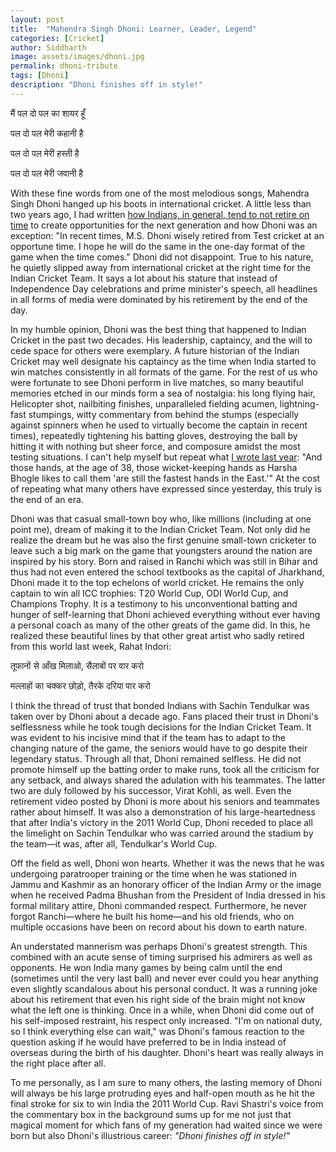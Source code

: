 ```yaml
---
layout: post
title:  "Mahendra Singh Dhoni: Learner, Leader, Legend"
categories: [Cricket]
author: Siddharth
image: assets/images/dhoni.jpg
permalink: dhoni-tribute
tags: [Dhoni]
description: "Dhoni finishes off in style!"
---
```

मैं पल दो पल का शायर हूँ

पल दो पल मेरी कहानी है

पल दो पल मेरी हस्ती है

पल दो पल मेरी जवानी है

With these fine words from one of the most melodious songs, Mahendra Singh Dhoni hanged up his boots in international cricket. A little less than two years ago, I had written <a href="https://ssiddharth.in/to-carry-on-or-pass-the-baton">how Indians, in general, tend to not retire on time</a> to create opportunities for the next generation and how Dhoni was an exception: "In recent times, M.S. Dhoni wisely retired from Test cricket at an opportune time. I hope he will do the same in the one-day format of the game when the time comes." Dhoni did not disappoint. True to his nature, he quietly slipped away from international cricket at the right time for the Indian Cricket Team. It says a lot about his stature that instead of Independence Day celebrations and prime minister's speech, all headlines in all forms of media were dominated by his retirement by the end of the day.

In my humble opinion, Dhoni was the best thing that happened to Indian Cricket in the past two decades. His leadership, captaincy, and the will to cede space for others were exemplary. A future historian of the Indian Cricket may well designate his captaincy as the time when India started to win matches consistently in all formats of the game. For the rest of us who were fortunate to see Dhoni perform in live matches, so many beautiful memories etched in our minds form a sea of nostalgia: his long flying hair, Helicopter shot, nailbiting finishes, unparalleled fielding acumen, lightning-fast stumpings, witty commentary from behind the stumps (especially against spinners when he used to virtually become the captain in recent times), repeatedly tightening his batting gloves, destroying the ball by hitting it with nothing but sheer force, and composure amidst the most testing situations. I can't help myself but repeat what <a href="https://ssiddharth.in/indias-2019-mens-cricket-world-cup-campaign">I wrote last year</a>: "And those hands, at the age of 38, those wicket-keeping hands as Harsha Bhogle likes to call them 'are still the fastest hands in the East.'" At the cost of repeating what many others have expressed since yesterday, this truly is the end of an era.

Dhoni was that casual small-town boy who, like millions (including at one point me), dream of making it to the Indian Cricket Team. Not only did he realize the dream but he was also the first genuine small-town cricketer to leave such a big mark on the game that youngsters around the nation are inspired by his story. Born and raised in Ranchi which was still in Bihar and thus had not even entered the school textbooks as the capital of Jharkhand, Dhoni made it to the top echelons of world cricket. He remains the only captain to win all ICC trophies: T20 World Cup, ODI World Cup, and Champions Trophy. It is a testimony to his unconventional batting and hunger of self-learning that Dhoni achieved everything without ever having a personal coach as many of the other greats of the game did. In this, he realized these beautiful lines by that other great artist who sadly retired from this world last week, Rahat Indori:

तूफानों से आँख मिलाओ, सैलाबों पर वार करो

मल्लाहों का चक्कर छोड़ो, तैरके दरिया पार करो 

I think the thread of trust that bonded Indians with Sachin Tendulkar was taken over by Dhoni about a decade ago. Fans placed their trust in Dhoni's selflessness while he took tough decisions for the Indian Cricket Team. It was evident to his incisive mind that if the team has to adapt to the changing nature of the game, the seniors would have to go despite their legendary status. Through all that, Dhoni remained selfless. He did not promote himself up the batting order to make runs, took all the criticism for any setback, and always shared the adulation with his teammates. The latter two are duly followed by his successor, Virat Kohli, as well. Even the retirement video posted by Dhoni is more about his seniors and teammates rather about himself. It was also a demonstration of his large-heartedness that after India's victory in the 2011 World Cup, Dhoni receded to place all the limelight on Sachin Tendulkar who was carried around the stadium by the team—it was, after all, Tendulkar's World Cup. 

Off the field as well, Dhoni won hearts. Whether it was the news that he was undergoing paratrooper training or the time when he was stationed in Jammu and Kashmir as an honorary officer of the Indian Army or the image when he received Padma Bhushan from the President of India dressed in his formal military attire, Dhoni commanded respect. Furthermore, he never forgot Ranchi—where he built his home—and his old friends, who on multiple occasions have been on record about his down to earth nature.

An understated mannerism was perhaps Dhoni's greatest strength. This combined with an acute sense of timing surprised his admirers as well as opponents. He won India many games by being calm until the end (sometimes until the very last ball) and never ever could you hear anything even slightly scandalous about his personal conduct. It was a running joke about his retirement that even his right side of the brain might not know what the left one is thinking. Once in a while, when Dhoni did come out of his self-imposed restraint, his respect only increased. "I'm on national duty, so I think everything else can wait," was Dhoni's famous reaction to the question asking if he would have preferred to be in India instead of overseas during the birth of his daughter. Dhoni's heart was really always in the right place after all.

To me personally, as I am sure to many others, the lasting memory of Dhoni will always be his large protruding eyes and half-open mouth as he hit the final stroke for six to win India the 2011 World Cup. Ravi Shastri's voice from the commentary box in the background sums up for me not just that magical moment for which fans of my generation had waited since we were born but also Dhoni's illustrious career: <i>"Dhoni finishes off in style!"</i>
